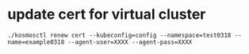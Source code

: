 #  update cert for virtual cluster

```
./kosmosctl renew cert --kubeconfig=config --namespace=test0318 --name=example0318 --agent-user=XXXX --agent-pass=XXXX
```